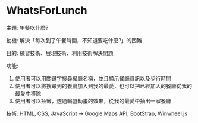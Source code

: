 # WhatsForLunch

主題: 午餐吃什麼?

動機: 解決「每次到了午餐時間，不知道要吃什麼?」的困難

目的: 練習技術、展現技術、利用技術解決問題

功能: 
1. 使用者可以用關鍵字搜尋餐廳名稱，並且顯示餐廳資訊以及步行時間
2. 使用者可以將搜尋到的餐廳加入到我的最愛，也可以把已經加入的餐廳從我的最愛中移除
3. 使用者可以抽籤，透過輪盤動畫的效果，從我的最愛中抽出一家餐廳

技術: HTML, CSS, JavaScript -> Google Maps API, BootStrap, Winwheel.js
